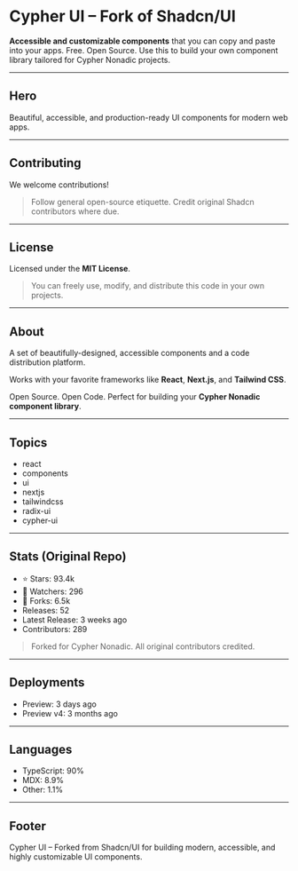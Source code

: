 # Cypher UI – Fork of Shadcn/UI

**Accessible and customizable components** that you can copy and paste into your apps. Free. Open Source. Use this to build your own component library tailored for Cypher Nonadic projects.

---

## Hero
Beautiful, accessible, and production-ready UI components for modern web apps.

---

## Contributing
We welcome contributions!  

> Follow general open-source etiquette. Credit original Shadcn contributors where due.

---

## License
Licensed under the **MIT License**.  

> You can freely use, modify, and distribute this code in your own projects.

---

## About
A set of beautifully-designed, accessible components and a code distribution platform.  

Works with your favorite frameworks like **React**, **Next.js**, and **Tailwind CSS**.  

Open Source. Open Code. Perfect for building your **Cypher Nonadic component library**.

---

## Topics
- react  
- components  
- ui  
- nextjs  
- tailwindcss  
- radix-ui  
- cypher-ui  

---

## Stats (Original Repo)
- ⭐ Stars: 93.4k  
- 👀 Watchers: 296  
- 🍴 Forks: 6.5k  
- Releases: 52  
- Latest Release: 3 weeks ago  
- Contributors: 289  

> Forked for Cypher Nonadic. All original contributors credited.

---

## Deployments
- Preview: 3 days ago  
- Preview v4: 3 months ago  

---

## Languages
- TypeScript: 90%  
- MDX: 8.9%  
- Other: 1.1%  

---

## Footer
Cypher UI – Forked from Shadcn/UI for building modern, accessible, and highly customizable UI components.
